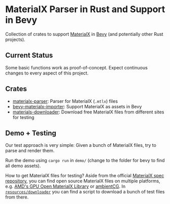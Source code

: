 # MaterialX Parser in Rust and Support in Bevy

Collection of crates to support [MaterialX](https://materialx.org) in [Bevy](https://bevyengine.org/) (and potentially other Rust projects).

## Current Status

Some basic functions work as proof-of-concept.
Expect continuous changes to every aspect of this project.

## Crates

- [materialx-parser](materialx-parser2/README.md): Parser for MaterialX (`.mtlx`) files
- [bevy-materialx-importer](./bevy-materialx-importer/README.md): Support MaterialX as assets in Bevy
- [materials-downloader](./resources/downloader/README.md): Download free MaterialX files from different sites for testing

## Demo + Testing

Our test approach is very simple:
Given a bunch of MaterialX files, try to parse and render them.

Run the demo using `cargo run` in `demo/`
(change to the folder for bevy to find all demo assets).

How to get MaterialX files for testing?
Aside from the official [MaterialX spec repository][1],
you can find open source MaterialX files on multiple platforms,
e.g. [AMD's GPU Open MaterialX Library](https://matlib.gpuopen.com/)
or [ambientCG](https://ambientcg.com/).
In [`resources/downloader`](resources/downloader/README.md)
you can find a script to download a bunch of test files from there.

[1]: https://github.com/AcademySoftwareFoundation/MaterialX/tree/v1.39.0/resources/Materials/Examples
